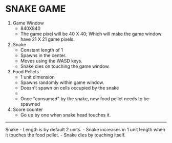 # SNAKE GAME

1. Game Window
    - 840X840
    - The game pixel will be 40 X 40; Which will make the game window have 21 X 21 game pixels.
2. Snake
    - Constant length of 1
    - Spawns in the center.
    - Moves using the WASD keys.
    - Snake dies on touching the game window.
3. Food Pellets
    - 1 unit dimension
    - Spawns randomly within game window.
    - Doesn't spawn on cells occupied by the snake
    - 
    - Once "consumed" by the snake, new food pellet needs to be spawned
4. Score counter
    - Go up by one when snake head touches it.
---
Snake
    - Length is by default 2 units.
    - Snake increases in 1 unit length when it touches the food pellet.
    - Snake dies by touching itself.